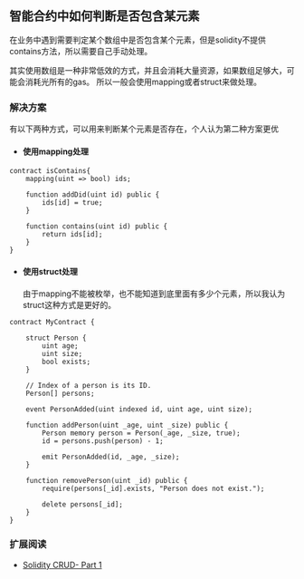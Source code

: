 ## 智能合约中如何判断是否包含某元素

在业务中遇到需要判定某个数组中是否包含某个元素，但是solidity不提供contains方法，所以需要自己手动处理。

其实使用数组是一种非常低效的方式，并且会消耗大量资源，如果数组足够大，可能会消耗光所有的gas。
所以一般会使用mapping或者struct来做处理。

### 解决方案
有以下两种方式，可以用来判断某个元素是否存在，个人认为第二种方案更优

- #### 使用mapping处理

```
contract isContains{
    mapping(uint => bool) ids;

    function addDid(uint id) public {
        ids[id] = true;
    }

    function contains(uint id) public {
        return ids[id];
    }
}
```

- #### 使用struct处理
    由于mapping不能被枚举，也不能知道到底里面有多少个元素，所以我认为struct这种方式是更好的。
```
contract MyContract {

    struct Person {
        uint age;
        uint size;
        bool exists;
    }

    // Index of a person is its ID.
    Person[] persons;

    event PersonAdded(uint indexed id, uint age, uint size);

    function addPerson(uint _age, uint _size) public {
        Person memory person = Person(_age, _size, true);
        id = persons.push(person) - 1;

        emit PersonAdded(id, _age, _size);
    }

    function removePerson(uint _id) public {
        require(persons[_id].exists, "Person does not exist.");

        delete persons[_id];
    }
}
```

### 扩展阅读
- [Solidity CRUD- Part 1](https://medium.com/robhitchens/solidity-crud-part-1-824ffa69509a)